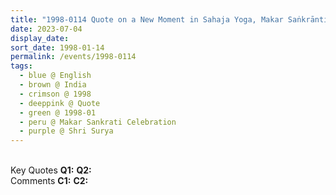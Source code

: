 ```yaml
---
title: "1998-0114 Quote on a New Moment in Sahaja Yoga, Makar Saṅkrānti Celebration, India"
date: 2023-07-04
display_date: 
sort_date: 1998-01-14
permalink: /events/1998-0114
tags:
  - blue @ English
  - brown @ India
  - crimson @ 1998
  - deeppink @ Quote
  - green @ 1998-01
  - peru @ Makar Sankrati Celebration
  - purple @ Shri Surya
---
```


<br>

<wave-list>
  <list-title color="DarkSeaGreen" width="55">Key Quotes</list-title>
  <list-item color="BlanchedAlmond" width="280"><b>Q1:</b> <i></i></list-item>
  <list-item color="Lavender" width="280"><b>Q2:</b> <i></i></list-item>
</wave-list>

<br>

<wave-list>
  <list-title color="DarkSeaGreen" width="55">Comments</list-title>
  <list-item color="BlanchedAlmond" width="280"><b>C1:</b> <i></i></list-item>
  <list-item color="Lavender" width="280"><b>C2:</b> <i></i></list-item>
</wave-list>